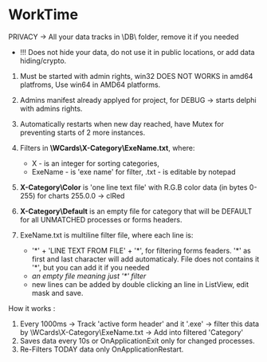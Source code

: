 # WorkTime
PRIVACY -> All your data tracks in \DB\ folder, remove it if you needed
 - !!! Does not hide your data, do not use it in public locations, or add data hiding/crypto.


1. Must be started with admin rights, win32 DOES NOT WORKS in amd64 platfroms, Use win64 in AMD64 platforms.
2. Admins manifest already applyed for project, for DEBUG -> starts delphi with admins rights.
3. Automatically restarts when new day reached, have Mutex for preventing starts of 2 more instances.
4. Filters in **\WCards\X-Category\ExeName.txt**, where:
    - X - is an integer for sorting categories, 
    - ExeName - is 'exe name' for filter, .txt - is editable by notepad
5. **X-Category\Color** is 'one line text file' with R.G.B color data (in bytes 0-255) for charts 255.0.0 -> clRed
6. **X-Category\Default** is an empty file for category that will be DEFAULT for all UNMATCHED processes or forms headers. 


7. ExeName.txt is multiline filter file, where each line is:
     - '\*' + 'LINE TEXT FROM FILE' + '\*', for filtering forms feaders. '\*' as first and last character will add automaticaly. File does not contains it '\*', but you can add it if you needed
     - *an empty file meaning just '\*' filter*
     - new lines can be added by double clicking an line in ListView, edit mask and save.


How it works : 
 1. Every 1000ms -> Track 'active form header' and it '.exe' -> filter this data by \WCards\X-Category\ExeName.txt -> Add into filtered 'Category'
 2. Saves data every 10s or OnApplicationExit only for changed processes.
 3. Re-Filters TODAY data only OnApplicationRestart.
